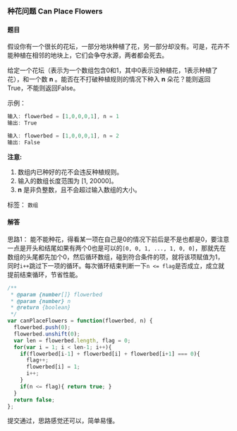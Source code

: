 ### 种花问题 Can Place Flowers 

#### 题目

假设你有一个很长的花坛，一部分地块种植了花，另一部分却没有。可是，花卉不能种植在相邻的地块上，它们会争夺水源，两者都会死去。

给定一个花坛（表示为一个数组包含0和1，其中0表示没种植花，1表示种植了花），和一个数 **n** 。能否在不打破种植规则的情况下种入 **n** 朵花？能则返回True，不能则返回False。

示例：

```javascript
输入: flowerbed = [1,0,0,0,1], n = 1
输出: True

输入: flowerbed = [1,0,0,0,1], n = 2
输出: False
```

**注意:**

1. 数组内已种好的花不会违反种植规则。
2. 输入的数组长度范围为 [1, 20000]。
3. **n** 是非负整数，且不会超过输入数组的大小。

标签： `数组`

#### 解答

思路1： 能不能种花，得看某一项在自己是0的情况下前后是不是也都是0，要注意一点是开头和结尾如果有两个0也是可以的`[0, 0, 1, ..., 1, 0, 0]`，那就先在数组的头尾都先加个0，然后循环数组，碰到符合条件的项，就将该项赋值为1，同时`i++`跳过下一项的循环。每次循环结束判断一下`n <= flag`是否成立，成立就提前结束循环，节省性能。

```javascript
/**
 * @param {number[]} flowerbed
 * @param {number} n
 * @return {boolean}
 */
var canPlaceFlowers = function(flowerbed, n) {
  flowerbed.push(0);
  flowerbed.unshift(0);
  var len = flowerbed.length, flag = 0;
  for(var i = 1; i < len-1; i++){
    if(flowerbed[i-1] + flowerbed[i] + flowerbed[i+1] === 0){
      flag++;
      flowerbed[i] = 1;
      i++;
    }
    if(n <= flag){ return true; }
  }
  return false;
};
```

提交通过，思路感觉还可以，简单易懂。
